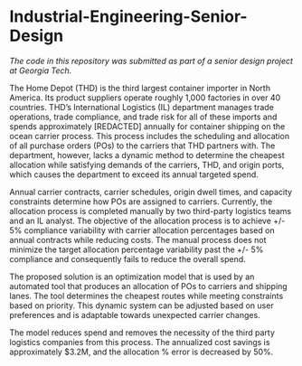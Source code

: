 # Industrial-Engineering-Senior-Design

_The code in this repository was submitted as part of a senior design project at Georgia Tech._

The Home Depot (THD) is the third largest container importer in North America. Its product suppliers operate roughly 1,000 factories in over 40 countries. THD’s International Logistics (IL) department manages trade operations, trade compliance, and trade risk for all of these imports and spends approximately \[REDACTED] annually for container shipping on the ocean carrier process. This process includes the scheduling and allocation of all purchase orders (POs) to the carriers that THD partners with. The department, however, lacks a dynamic method to determine the cheapest allocation while satisfying demands of the carriers, THD, and origin ports, which causes the department to exceed its annual targeted spend. 

Annual carrier contracts, carrier schedules, origin dwell times, and capacity constraints determine how POs are assigned to carriers. Currently, the allocation process is completed manually by two third-party logistics teams and an IL analyst. The objective of the allocation process is to achieve +/- 5% compliance variability with carrier allocation percentages based on annual contracts while reducing costs. The manual process does not minimize the target allocation percentage variability past the  +/- 5% compliance and consequently fails to reduce the overall spend.

The proposed solution is an optimization model that is used by an automated tool that produces an allocation of POs to carriers and shipping lanes. The tool determines the cheapest routes while meeting constraints based on priority. This dynamic system can be adjusted based on user preferences and is adaptable towards unexpected carrier changes. 

The model reduces spend and removes the necessity of the third party logistics companies from this process. The annualized cost savings is approximately $3.2M, and the allocation % error is decreased by 50%.
